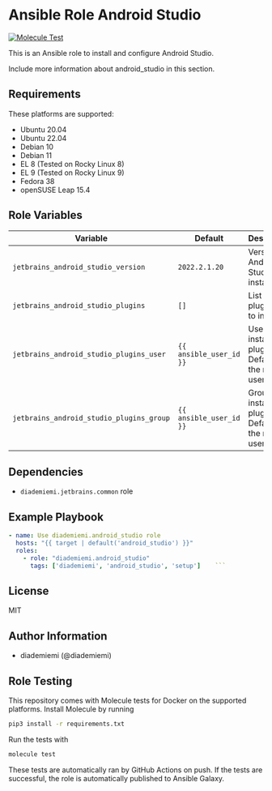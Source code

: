 Ansible Role Android Studio
=========

[![Molecule Test](https://github.com/diademiemi/ansible_role_android_studio/actions/workflows/molecule.yml/badge.svg)](https://github.com/diademiemi/ansible_role_android_studio/actions/workflows/molecule.yml)

This is an Ansible role to install and configure Android Studio.

Include more information about android_studio in this section.

Requirements
------------
These platforms are supported:
- Ubuntu 20.04
- Ubuntu 22.04
- Debian 10
- Debian 11
- EL 8 (Tested on Rocky Linux 8)
- EL 9 (Tested on Rocky Linux 9)
- Fedora 38
- openSUSE Leap 15.4

<!--
- List hardware requirements here  
-->

Role Variables
--------------

Variable | Default | Description
--- | --- | ---
`jetbrains_android_studio_version` | `2022.2.1.20` | Version of Android Studio to install
`jetbrains_android_studio_plugins` | `[]` | List of plugin IDs to install
`jetbrains_android_studio_plugins_user` | `{{ ansible_user_id }}` | User to install plugins for. Defaults to the remote user
`jetbrains_android_studio_plugins_group` | `{{ ansible_user_id }}` | Group to install plugins for. Defaults to the remote user
<!--
`variable` | `default` | Variable example
`long_variable` | See [defaults/main.yml](./defaults/main.yml) | Variable referring to defaults
`distro_specific_variable` | See [vars/debian.yml](./vars/debian.yml) | Variable referring to distro-specific variables
-->

Dependencies
------------
<!-- List dependencies on other roles or criteria -->
- `diademiemi.jetbrains.common` role

Example Playbook
----------------

```yaml
- name: Use diademiemi.android_studio role
  hosts: "{{ target | default('android_studio') }}"
  roles:
    - role: "diademiemi.android_studio"
      tags: ['diademiemi', 'android_studio', 'setup']    ```

```

License
-------

MIT

Author Information
------------------

- diademiemi (@diademiemi)

Role Testing
------------

This repository comes with Molecule tests for Docker on the supported platforms.
Install Molecule by running

```bash
pip3 install -r requirements.txt
```

Run the tests with

```bash
molecule test
```

These tests are automatically ran by GitHub Actions on push. If the tests are successful, the role is automatically published to Ansible Galaxy.
